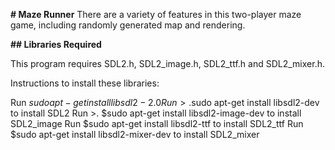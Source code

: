 **# Maze Runner**
There are a variety of features in this two-player maze game, including randomly generated map and rendering.


**## Libraries Required**

This program requires SDL2.h, SDL2_image.h, SDL2_ttf.h and SDL2_mixer.h.

Instructions to install these libraries:
 
 Run $sudo apt-get install libsdl2-2.0 
   Run >.$sudo apt-get install libsdl2-dev to install SDL2
   Run >. $sudo apt-get install libsdl2-image-dev to install SDL2_image
   Run $sudo apt-get install libsdl2-ttf to install SDL2_ttf
   Run $sudo apt-get install libsdl2-mixer-dev to install SDL2_mixer
   
    
